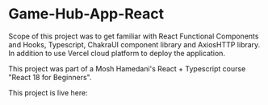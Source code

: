 # Game-Hub-App-React

Scope of this project was to get familiar with React Functional Components and Hooks, Typescript, ChakraUI component library and AxiosHTTP library. In addition to use Vercel cloud platform to deploy the application.

This project was part of a Mosh Hamedani's React + Typescript course "React 18 for Beginners".

This project is live here:
